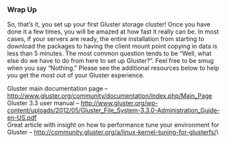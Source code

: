 ### Wrap Up

So, that’s it, you set up your first Gluster storage cluster! Once you
have done it a few times, you will be amazed at how fast it really can
be. In most cases, if your servers are ready, the entire installation
from starting to download the packages to having the client mount point
copying in data is less than 5 minutes. The most common question tends
to be “Well, what else do we have to do from here to set up Gluster?”.
Feel free to be smug when you say “Nothing.” Please see the additional
resources below to help you get the most out of your Gluster experience.

Gluster main documentation page –
<http://www.gluster.org/community/documentation/index.php/Main_Page>\
Gluster 3.3 user manual –
<http://www.gluster.org/wp-content/uploads/2012/05/Gluster_File_System-3.3.0-Administration_Guide-en-US.pdf>\
Great article with insight on how to performance tune your environment
for Gluster –
<http://community.gluster.org/a/linux-kernel-tuning-for-glusterfs/>\
